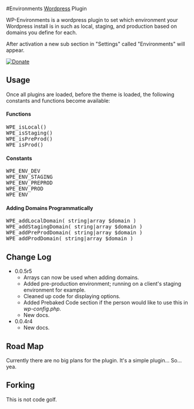 [Wordpress]: http://wordpress.com

#Environments [Wordpress] Plugin

WP-Environments is a wordpress plugin to set which environment your Wordpress install is in such as local, staging, and production based on domains you define for each.

After activation a new sub section in "Settings" called "Environments" will appear.

[![Donate](https://www.paypalobjects.com/en_US/i/btn/btn_donate_LG.gif)](https://www.paypal.com/cgi-bin/webscr?cmd=_s-xclick&hosted_button_id=K3AUXUPR4GSHN)


## Usage

Once all plugins are loaded, before the theme is loaded, the following constants and functions become available:


#### Functions

<pre>
WPE_isLocal()
WPE_isStaging()
WPE_isPreProd()
WPE_isProd()
</pre>

#### Constants

<pre>
WPE_ENV_DEV
WPE_ENV_STAGING
WPE_ENV_PREPROD
WPE_ENV_PROD
WPE_ENV
</pre>

#### Adding Domains Programmatically

<pre>
WPE_addLocalDomain( string|array $domain )
WPE_addStagingDomain( string|array $domain )
WPE_addPreProdDomain( string|array $domain )
WPE_addProdDomain( string|array $domain )
</pre>


## Change Log

- 0.0.5r5
	- Arrays can now be used when adding domains.
	- Added pre-production environment; running on a client's staging environment for example.
	- Cleaned up code for displaying options.
	- Added Prebaked Code section if the person would like to use this in <i>wp-config.php.</i>
	- New docs.
- 0.0.4r4
	- New docs.


## Road Map

Currently there are no big plans for the plugin. It's a simple plugin... So... yea.

## Forking

This is not code golf.

